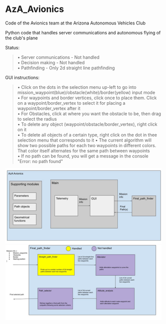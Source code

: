 # AzA_Avionics  
Code of the Avionics team at the Arizona Autonomous Vehicles Club  
  
Python code that handles server communications and autonomous flying of the club's plane  
  
Status:  
> • Server communications - Not handled  
> • Decision making - Not handled  
> • Pathfinding - Only 2d straight line pathfinding  

GUI instructions:  
> • Click on the dots in the selection menu up-left to go into mission_waypoint(blue)/obstacle(white)/border(yellow) input mode  
> • For waypoints and border vertices, click once to place them. Click on a waypoint/border_vertex to select it for placing a waypoint/border_vertex after it  
> • For Obstacles, click at where you want the obstacle to be, then drag to select the radius  
> • To delete any object (waypoint/obstacle/border_vertex), right click on it  
> • To delete all objects of a certain type, right click on the dot in thee selection menu that corresponds to it
> • The current algorithm will show two possible paths for each two waypoints in different colors. That color itself alternates for the same path between waypoints    
> • If no path can be found, you will get a message in the console "Error: no path found"  

![Diagrams/AzA_Avionics_diagram.jpg](Diagrams/AzA_Avionics_diagram.jpg)
![Diagrams/Path_finder_diagram.jpg](Diagrams/Path_finder_diagram.jpg)
